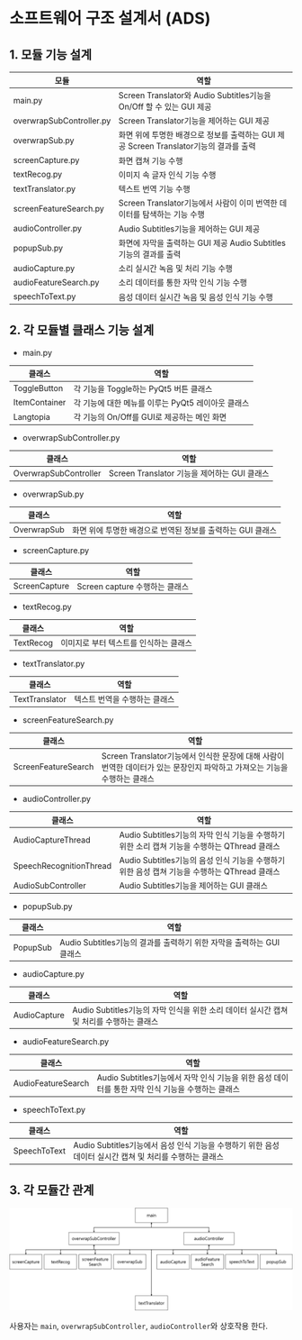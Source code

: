 # 소프트웨어 구조 설계서 (ADS)

## 1. 모듈 기능 설계

| 모듈                     | 역할                                                                                   |
|--------------------------|----------------------------------------------------------------------------------------|
| main.py                  | Screen Translator와 Audio Subtitles기능을 On/Off 할 수 있는 GUI 제공                   |
| overwrapSubController.py | Screen Translator기능을 제어하는 GUI 제공                                              |
| overwrapSub.py           | 화면 위에 투명한 배경으로 정보를 출력하는 GUI 제공 Screen Translator기능의 결과를 출력 |
| screenCapture.py         | 화면 캡쳐 기능 수행                                                                    |
| textRecog.py             | 이미지 속 글자 인식 기능 수행                                                          |
| textTranslator.py        | 텍스트 번역 기능 수행                                                                  |
| screenFeatureSearch.py   | Screen Translator기능에서 사람이 이미 번역한 데이터를 탐색하는 기능 수행               |
| audioController.py       | Audio Subtitles기능을 제어하는 GUI 제공                                                |
| popupSub.py              | 화면에 자막을 출력하는 GUI 제공 Audio Subtitles기능의 결과를 출력                      |
| audioCapture.py          | 소리 실시간 녹음 및 처리 기능 수행                                                     |
| audioFeatureSearch.py    | 소리 데이터를 통한 자막 인식 기능 수행                                                 |
| speechToText.py          | 음성 데이터 실시간 녹음 및 음성 인식 기능 수행                                         |

## 2. 각 모듈별 클래스 기능 설계

* main.py

| 클래스        | 역할                                               |
|---------------|----------------------------------------------------|
| ToggleButton  | 각 기능을 Toggle하는 PyQt5 버튼 클래스             |
| ItemContainer | 각 기능에 대한 메뉴를 이루는 PyQt5 레이아웃 클래스 |
| Langtopia     | 각 기능의 On/Off를 GUI로 제공하는 메인 화면        |

* overwrapSubController.py

| 클래스                | 역할                                         |
|-----------------------|----------------------------------------------|
| OverwrapSubController | Screen Translator 기능을 제어하는 GUI 클래스 |

* overwrapSub.py

| 클래스      | 역할                                                        |
|-------------|-------------------------------------------------------------|
| OverwrapSub | 화면 위에 투명한 배경으로 번역된 정보를 출력하는 GUI 클래스 |

* screenCapture.py

| 클래스        | 역할                           |
|---------------|--------------------------------|
| ScreenCapture | Screen capture 수행하는 클래스 |

* textRecog.py

| 클래스    | 역할                                   |
|-----------|----------------------------------------|
| TextRecog | 이미지로 부터 텍스트를 인식하는 클래스 |

* textTranslator.py

| 클래스         | 역할                          |
|----------------|-------------------------------|
| TextTranslator | 텍스트 번역을 수행하는 클래스 |

* screenFeatureSearch.py

| 클래스              | 역할                                                                                                                       |
|---------------------|----------------------------------------------------------------------------------------------------------------------------|
| ScreenFeatureSearch | Screen Translator기능에서 인식한 문장에 대해 사람이 번역한 데이터가 있는 문장인지 파악하고 가져오는 기능을 수행하는 클래스 |

* audioController.py

| 클래스                  | 역할                                                                                          |
|-------------------------|-----------------------------------------------------------------------------------------------|
| AudioCaptureThread      | Audio Subtitles기능의 자막 인식 기능을 수행하기 위한 소리 캡쳐 기능을 수행하는 QThread 클래스 |
| SpeechRecognitionThread | Audio Subtitles기능의 음성 인식 기능을 수행하기 위한 음성 캡쳐 기능을 수행하는 QThread 클래스 |
| AudioSubController      | Audio Subtitles기능을 제어하는 GUI 클래스                                                     |

* popupSub.py

| 클래스   | 역할                                                                  |
|----------|-----------------------------------------------------------------------|
| PopupSub | Audio Subtitles기능의 결과를 출력하기 위한 자막을 출력하는 GUI 클래스 |

* audioCapture.py

| 클래스       | 역할                                                                                     |
|--------------|------------------------------------------------------------------------------------------|
| AudioCapture | Audio Subtitles기능의 자막 인식을 위한 소리 데이터 실시간 캡쳐 및 처리를 수행하는 클래스 |

* audioFeatureSearch.py

| 클래스             | 역할                                                                                              |
|--------------------|---------------------------------------------------------------------------------------------------|
| AudioFeatureSearch | Audio Subtitles기능에서 자막 인식 기능을 위한 음성 데이터를 통한 자막 인식 기능을 수행하는 클래스 |

* speechToText.py

| 클래스       | 역할                                                                                                     |
|--------------|----------------------------------------------------------------------------------------------------------|
| SpeechToText | Audio Subtitles기능에서 음성 인식 기능을 수행하기 위한 음성 데이터 실시간 캡쳐 및 처리를 수행하는 클래스 |

## 3. 각 모듈간 관계

![figure1](./images/image1.png)

사용자는 `main`, `overwrapSubController`, `audioController`와 상호작용 한다.